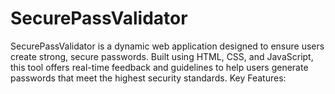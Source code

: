 # SecurePassValidator
SecurePassValidator is a dynamic web application designed to ensure users create strong, secure passwords. Built using HTML, CSS, and JavaScript, this tool offers real-time feedback and guidelines to help users generate passwords that meet the highest security standards.  Key Features:
